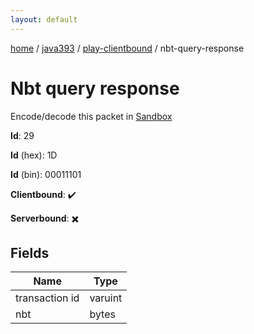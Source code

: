 ```yaml
---
layout: default
---
```


[home](/)  /  [java393](/protocol/java393)  /  [play-clientbound](/protocol/java393/play-clientbound)  /  nbt-query-response

# Nbt query response

Encode/decode this packet in [Sandbox](../../../sandbox/java393#PlayClientbound.NbtQueryResponse)

**Id**: 29

**Id** (hex): 1D

**Id** (bin): 00011101

**Clientbound**: ✔️

**Serverbound**: ✖️

## Fields

Name | Type
---|---
transaction id | varuint
nbt | bytes
